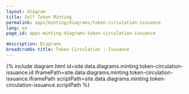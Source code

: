 ```yaml
---
layout: diagram
title: Self Token Minting
permalink: apps/minting/diagrams/token-circulation-issuance
lang: en
page_id: apps-minting-diagrams-token-circulation-issuance

description: Diagrams
breadcrumbs-title: Token Circulation - Issuance
---
```

{% include diagram.html id=site.data.diagrams.minting.token-circulation-issuance.id iframePath=site.data.diagrams.minting.token-circulation-issuance.iframePath scriptPath=site.data.diagrams.minting.token-circulation-issuance.scriptPath %}
